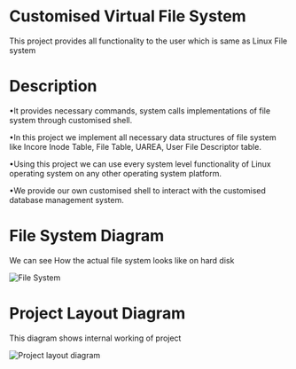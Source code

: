 # Customised Virtual File System
This project provides all functionality to the user which is same as Linux File system

# Description 

•It provides necessary commands, system calls implementations of file system through customised shell. 

•In this project we implement all necessary data structures of file system like Incore Inode Table, File Table, UAREA, User File Descriptor table. 

•Using this project we can use every system level functionality of Linux operating system on any other operating system platform. 

•We provide our own customised shell to interact with the customised database management system. 

# File System Diagram

We can see How the actual file system looks like on hard disk

![File System](https://user-images.githubusercontent.com/100218421/236419575-0a2520b7-d8d7-4d57-a85b-d9b2ca1058aa.jpeg)

# Project Layout Diagram

This diagram shows internal working of project

![Project layout diagram](https://user-images.githubusercontent.com/100218421/236420980-4f7ca2ac-0aa4-4937-b5ed-9b68482e77a3.jpeg)
